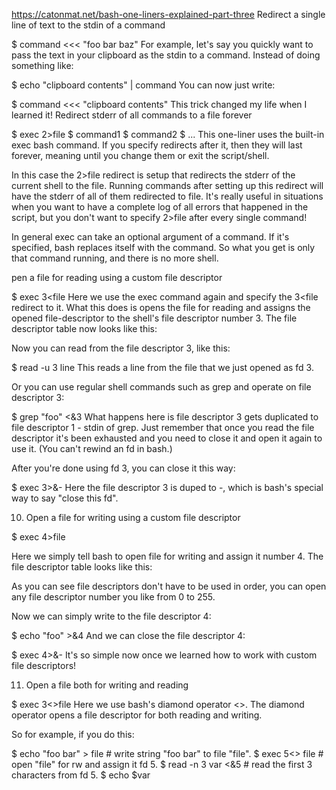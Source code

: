 https://catonmat.net/bash-one-liners-explained-part-three
Redirect a single line of text to the stdin of a command

$ command &lt;&lt;&lt; "foo bar baz"
For example, let's say you quickly want to pass the text in your clipboard as the stdin to a command. Instead of doing something like:

$ echo "clipboard contents" | command
You can now just write:

$ command &lt;&lt;&lt; "clipboard contents"
This trick changed my life when I learned it!
 Redirect stderr of all commands to a file forever

$ exec 2>file
$ command1
$ command2
$ ...
This one-liner uses the built-in exec bash command. If you specify redirects after it, then they will last forever, meaning until you change them or exit the script/shell.

In this case the 2>file redirect is setup that redirects the stderr of the current shell to the file. Running commands after setting up this redirect will have the stderr of all of them redirected to file. It's really useful in situations when you want to have a complete log of all errors that happened in the script, but you don't want to specify 2>file after every single command!

In general exec can take an optional argument of a command. If it's specified, bash replaces itself with the command. So what you get is only that command running, and there is no more shell.

pen a file for reading using a custom file descriptor

$ exec 3&lt;file
Here we use the exec command again and specify the 3<file redirect to it. What this does is opens the file for reading and assigns the opened file-descriptor to the shell's file descriptor number 3. The file descriptor table now looks like this:


Now you can read from the file descriptor 3, like this:

$ read -u 3 line
This reads a line from the file that we just opened as fd 3.

Or you can use regular shell commands such as grep and operate on file descriptor 3:

$ grep "foo" <&3
What happens here is file descriptor 3 gets duplicated to file descriptor 1 - stdin of grep. Just remember that once you read the file descriptor it's been exhausted and you need to close it and open it again to use it. (You can't rewind an fd in bash.)

After you're done using fd 3, you can close it this way:

$ exec 3>&-
Here the file descriptor 3 is duped to -, which is bash's special way to say "close this fd".

10. Open a file for writing using a custom file descriptor

$ exec 4>file

Here we simply tell bash to open file for writing and assign it number 4. The file descriptor table looks like this:


As you can see file descriptors don't have to be used in order, you can open any file descriptor number you like from 0 to 255.

Now we can simply write to the file descriptor 4:

$ echo "foo" >&4
And we can close the file descriptor 4:

$ exec 4>&-
It's so simple now once we learned how to work with custom file descriptors!

11. Open a file both for writing and reading

$ exec 3<>file
Here we use bash's diamond operator <>. The diamond operator opens a file descriptor for both reading and writing.

So for example, if you do this:

$ echo "foo bar" > file   # write string "foo bar" to file "file".
$ exec 5<> file           # open "file" for rw and assign it fd 5.
$ read -n 3 var <&5       # read the first 3 characters from fd 5.
$ echo $var


